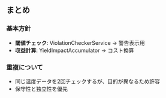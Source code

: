 ## まとめ

### 基本方針
- **閾値チェック**: ViolationCheckerService → 警告表示用
- **収益計算**: YieldImpactAccumulator → コスト換算

### 重複について
- 同じ温度データを2回チェックするが、目的が異なるため許容
- 保守性と独立性を優先
